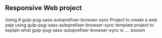 Responsive Web project
--------------------------------
Using # gulp-pug-sass-autoprefixer-browser-sync
Project to create a web paje using gulp-pug-sass-autoprefixer-browser-sync template project to explain what gulp-pug-sass-autoprefixer-browser-sync is .... booom
